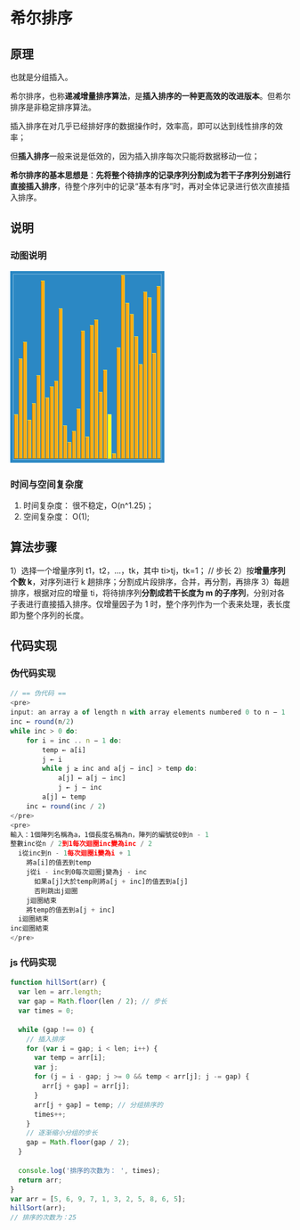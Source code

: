 # 希尔排序

## 原理

也就是分组插入。

希尔排序，也称**递减增量排序算法**，是**插入排序的一种更高效的改进版本**。但希尔排序是非稳定排序算法。

插入排序在对几乎已经排好序的数据操作时，效率高，即可以达到线性排序的效率；

但**插入排序**一般来说是低效的，因为插入排序每次只能将数据移动一位；

**希尔排序的基本思想是**：**先将整个待排序的记录序列分割成为若干子序列分别进行直接插入排序**，待整个序列中的记录“基本有序”时，再对全体记录进行依次直接插入排序。

## 说明

### 动图说明

![希尔排序](./imgs/希尔排序.gif)

### 时间与空间复杂度

1. 时间复杂度： 很不稳定，O(n^1.25)；
2. 空间复杂度： O(1);

## 算法步骤

1）选择一个增量序列 t1，t2，…，tk，其中 ti>tj，tk=1； // 步长
2）按**增量序列个数 k**，对序列进行 k 趟排序；分割成片段排序，合并，再分割，再排序
3）每趟排序，根据对应的增量 ti，将待排序列**分割成若干长度为 m 的子序列**，分别对各子表进行直接插入排序。仅增量因子为 1 时，整个序列作为一个表来处理，表长度即为整个序列的长度。

## 代码实现

### 伪代码实现

```js
// == 伪代码 ==
<pre>
input: an array a of length n with array elements numbered 0 to n − 1
inc ← round(n/2)
while inc > 0 do:
    for i = inc .. n − 1 do:
        temp ← a[i]
        j ← i
        while j ≥ inc and a[j − inc] > temp do:
            a[j] ← a[j − inc]
            j ← j − inc
        a[j] ← temp
    inc ← round(inc / 2)
</pre>
<pre>
輸入：1個陣列名稱為a，1個長度名稱為n，陣列的編號從0到n - 1
整數inc從n / 2到1每次迴圈inc變為inc / 2
  i從inc到n - 1每次迴圈i變為i + 1
    將a[i]的值丟到temp
    j從i - inc到0每次迴圈j變為j - inc
      如果a[j]大於temp則將a[j + inc]的值丟到a[j]
      否則跳出j迴圈
    j迴圈結束
    將temp的值丟到a[j + inc]
  i迴圈結束
inc迴圈結束
</pre>
```

### js 代码实现

```js
function hillSort(arr) {
  var len = arr.length;
  var gap = Math.floor(len / 2); // 步长
  var times = 0;

  while (gap !== 0) {
    // 插入排序
    for (var i = gap; i < len; i++) {
      var temp = arr[i];
      var j;
      for (j = i - gap; j >= 0 && temp < arr[j]; j -= gap) {
        arr[j + gap] = arr[j];
      }
      arr[j + gap] = temp; // 分组排序的
      times++;
    }
    // 逐渐缩小分组的步长
    gap = Math.floor(gap / 2);
  }

  console.log('排序的次数为： ', times);
  return arr;
}
var arr = [5, 6, 9, 7, 1, 3, 2, 5, 8, 6, 5];
hillSort(arr);
// 排序的次数为：25
```
